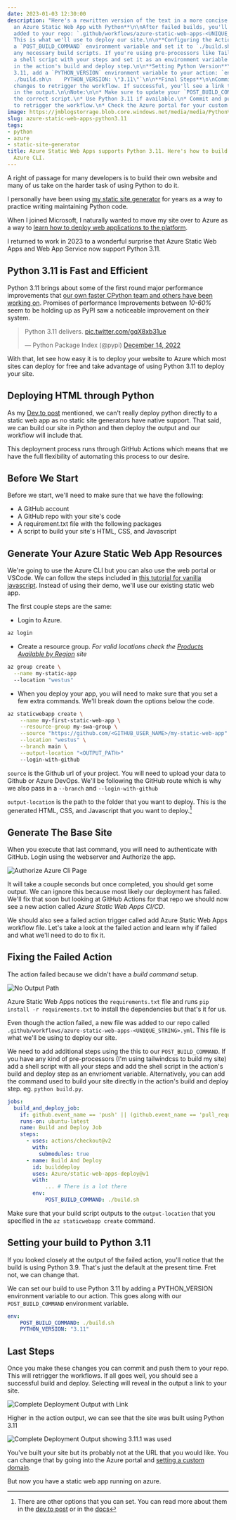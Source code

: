 ```yaml
---
date: 2023-01-03 12:30:00
description: "Here's a rewritten version of the text in a more concise and clear format:\n\n**Deploying
  an Azure Static Web App with Python**\n\nAfter failed builds, you'll see a new file
  added to your repo: `.github/workflows/azure-static-web-apps-<UNIQUE_STRING>.yml`.
  This is what we'll use to deploy our site.\n\n**Configuring the Action**\n\nAdd
  a `POST_BUILD_COMMAND` environment variable and set it to `./build.sh`, which includes
  any necessary build scripts. If you're using pre-processors like TailwindCSS, add
  a shell script with your steps and set it as an environment variable or directly
  in the action's build and deploy step.\n\n**Setting Python Version**\n\nTo use Python
  3.11, add a `PYTHON_VERSION` environment variable to your action: `env:\n    POST_BUILD_COMMAND:
  ./build.sh\n    PYTHON_VERSION: \"3.11\"`\n\n**Final Steps**\n\nCommit and push
  changes to retrigger the workflow. If successful, you'll see a link to your site
  in the output.\n\nNote:\n\n* Make sure to update your `POST_BUILD_COMMAND` with
  the correct script.\n* Use Python 3.11 if available.\n* Commit and push changes
  to retrigger the workflow.\n* Check the Azure portal for your custom domain settings."
image: https://jmblogstorrage.blob.core.windows.net/media/media/Python%203.11%20in%20SWA.png
slug: azure-static-web-apps-python3.11
tags:
- python
- azure
- static-site-generator
title: Azure Static Web Apps supports Python 3.11. Here's how to build yours with
  Azure CLI.
---
```


A right of passage for many developers is to build their own website and many of us take on the harder task of using Python to do it.

I personally have been using [my static site generator][render-engine] for years as a way to practice writing maintaining Python code.

When I joined Microsoft, I naturally wanted to move my site over to Azure as a way to [learn how to deploy web applications to the platform][dev.to post].

I returned to work in 2023 to a wonderful surprise that Azure Static Web Apps and Web App Service now support Python 3.11.

## Python 3.11 is Fast and Efficient

Python 3.11 brings about some of the first round major performance improvements that [our own faster CPython team and others have been working on][faster-python]. Promises of performance Improvements between _10-60%_ seem to be holding up as PyPI saw a noticeable improvement on their system.

<blockquote class="twitter-tweet"><p lang="cy" dir="ltr">Python 3.11 delivers. <a href="https://t.co/gqX8xb31ue">pic.twitter.com/gqX8xb31ue</a></p>&mdash; Python Package Index (@pypi) <a href="https://twitter.com/pypi/status/1603089763287826432?ref_src=twsrc%5Etfw">December 14, 2022</a></blockquote> <script async src="https://platform.twitter.com/widgets.js" charset="utf-8"></script>

With that, let see how easy it is to deploy your website to Azure which most sites can deploy for free and take advantage of using Python 3.11 to deploy your site.

## Deploying HTML through Python

As my [Dev.to post][dev.to post] mentioned, we can't really deploy python directly to a static web app as no static site generators have native support. That said, we can build our site in Python and then deploy the output and our workflow will include that.

This deployment process runs through GitHub Actions which means that we have the full flexibility of automating this  process to our desire.

## Before We Start

Before we start, we'll need to make sure that we have the following:

- A GitHub account
- A GitHub repo with your site's code
- A requirement.txt file with the following packages
- A script to build your site's HTML, CSS, and Javascript

## Generate Your Azure Static Web App Resources

We're going to use the Azure CLI but you can also use the web portal or VSCode. We can follow the steps included in [this tutorial for vanilla javascript][vanilla-js build]. Instead of using their demo, we'll use our existing static web app.

The first couple steps are the same:

- Login to Azure.

```bash
az login
```

- Create a resource group. _For valid locations check the [Products Available by Region] site_

```bash
az group create \
  --name my-static-app
  --location "westus"
```

- When you deploy your app, you will need to make sure that you set a few extra commands. We'll break down the options below the code.

```bash
az staticwebapp create \
    --name my-first-static-web-app \
    --resource-group my-swa-group \
    --source "https://github.com/<GITHUB_USER_NAME>/my-static-web-app" \
    --location "westus" \
    --branch main \
    --output-location "<OUTPUT_PATH>"
    --login-with-github
```

`source` is the Github url of your project. You will need to upload your data to Github or Azure DevOps. We'll be following the GitHub route which is why we also pass in a `--branch` and `--login-with-github`

`output-location` is the path to the folder that you want to deploy. This is the generated HTML, CSS, and Javascript that you want to deploy.[^1]

## Generate The Base Site

When you execute that last command, you will need to authenticate with GitHub. Login using the webserver and Authorize the app.

![Authorize Azure Cli Page](https://jmblogstorrage.blob.core.windows.net/media/media/Authorize%20Azure%20CLI.png)

It will take a couple seconds but once completed, you should get some output. We can ignore this because most likely our deployment has failed. We'll fix that soon but looking at GitHub Actions for that repo we should now see a new action called _Azure Static Web Apps CI/CD_.

We should also see a failed action trigger called add Azure Static Web Apps workflow file. Let's take a look at the failed action and learn why if failed and what we'll need to do to fix it.

## Fixing the Failed Action

The action failed because we didn't have
a _build command_ setup.

![No Output Path](https://jmblogstorrage.blob.core.windows.net/media/media/no_output_path_swa_fail_build.png)

Azure Static Web Apps notices the `requirements.txt` file and runs `pip install -r requirements.txt` to install the dependencies but that's it for us.

Even though the action failed, a new file was added to our repo called `.github/workflows/azure-static-web-apps-<UNIQUE_STRING>.yml`. This file is what we'll be using to deploy our site.

We need to add additional steps using the this to our `POST_BUILD_COMMAND`. If you have any kind of pre-processors (I'm using tailwindcss to build my site) add a shell script with all your steps and add the shell script in the action's build and deploy step as an envrioment variable. Alternatively, you can add the command used to build your site directly in the action's build and deploy step. eg. `python build.py`.

```yaml
jobs:
  build_and_deploy_job:
    if: github.event_name == 'push' || (github.event_name == 'pull_request' && github.event.action != 'closed')
    runs-on: ubuntu-latest
    name: Build and Deploy Job
    steps:
      - uses: actions/checkout@v2
        with:
          submodules: true
      - name: Build And Deploy
        id: builddeploy
        uses: Azure/static-web-apps-deploy@v1
        with:
            ... # There is a lot there
        env:
            POST_BUILD_COMMAND: ./build.sh
```

Make sure that your build script outputs to the `output-location` that you specified in the `az staticwebapp create` command.

## Setting your build to Python 3.11

If you looked closely at the output of the failed action, you'll notice that the build is using Python 3.9. That's just the default at the present time. Fret not, we can change that.

We can set our build to use Python 3.11 by adding a PYTHON_VERSION environment variable to our action. This goes along with our `POST_BUILD_COMMAND` environment variable.

```yaml
env:
    POST_BUILD_COMMAND: ./build.sh
    PYTHON_VERSION: "3.11"
```

## Last Steps

Once you make these changes you can commit and push them to your repo. This will retrigger the workflows. If all goes well, you should see a successful build and deploy. Selecting will reveal in the output a link to your site.

![Complete Deployment Output with Link](https://jmblogstorrage.blob.core.windows.net/media/media/SWA%20Deployment%20Complete%20311.png
)

Higher in the action output, we can see that the site was built using Python 3.11

![Complete Deployment Output showing 3.11.1 was used](https://jmblogstorrage.blob.core.windows.net/media/media/SWA%20Successful%203.11%20Deployment.png)

You've built your site but its probably not at the URL that you would like. You can change that by going into the Azure portal and [setting a custom domain][custom domain].

But now you have a static web app running on azure.

[faster-python]: https://devblogs.microsoft.com/python/python-311-faster-cpython-team/?WT.mc_id=python-79329-jaymiller
[dev.to post]: https://dev.to/azure/deploy-azure-static-web-apps-using-python-1hn7
[render-engine]: https://github.com/kjaymiller/render_engine
[vanilla-js build]: https://learn.microsoft.com/en-us/azure/static-web-apps/get-started-cli?tabs=vanilla-javascript
[Products Available by Region]: https://azure.microsoft.com/en-us/explore/global-infrastructure/products-by-region/?products=app-service
[custom domain]: https://docs.microsoft.com/en-us/azure/static-web-apps/custom-domain?tabs=azure-dns

[^1]: There are other options that you can set. You can read more about them in the [dev.to post] or in the [docs](https://docs.microsoft.com/en-us/cli/azure/ext/staticwebapps/staticwebapp?view=azure-cli-latest#ext-staticwebapps-az-staticwebapp-create)
